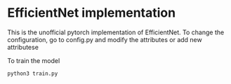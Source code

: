 # EfficientNet implementation

This is the unofficial pytorch implementation of EfficientNet. To change the configuration, go to config.py and modify the attributes or add new attributese

To train the model

```
python3 train.py
```
